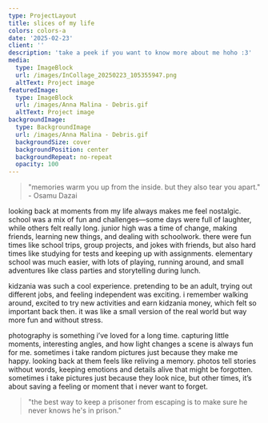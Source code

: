 ```yaml
---
type: ProjectLayout
title: slices of my life
colors: colors-a
date: '2025-02-23'
client: ''
description: 'take a peek if you want to know more about me hoho :3'
media:
  type: ImageBlock
  url: /images/InCollage_20250223_105355947.png
  altText: Project image
featuredImage:
  type: ImageBlock
  url: /images/Anna Malina - Debris.gif
  altText: Project image
backgroundImage:
  type: BackgroundImage
  url: /images/Anna Malina - Debris.gif
  backgroundSize: cover
  backgroundPosition: center
  backgroundRepeat: no-repeat
  opacity: 100
---
```

> "memories warm you up from the inside. but they also tear you apart." - Osamu Dazai

looking back at moments from my life always makes me feel nostalgic. school was a mix of fun and challenges—some days were full of laughter, while others felt really long. junior high was a time of change, making friends, learning new things, and dealing with schoolwork. there were fun times like school trips, group projects, and jokes with friends, but also hard times like studying for tests and keeping up with assignments. elementary school was much easier, with lots of playing, running around, and small adventures like class parties and storytelling during lunch.

kidzania was such a cool experience. pretending to be an adult, trying out different jobs, and feeling independent was exciting. i remember walking around, excited to try new activities and earn kidzania money, which felt so important back then. it was like a small version of the real world but way more fun and without stress.

photography is something i’ve loved for a long time. capturing little moments, interesting angles, and how light changes a scene is always fun for me. sometimes i take random pictures just because they make me happy. looking back at them feels like reliving a memory. photos tell stories without words, keeping emotions and details alive that might be forgotten. sometimes i take pictures just because they look nice, but other times, it’s about saving a feeling or moment that i never want to forget.

> "the best way to keep a prisoner from escaping is to make sure he never knows he's in prison."

